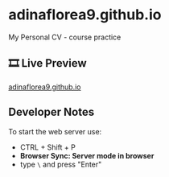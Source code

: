 # adinaflorea9.github.io

My Personal CV - course practice

## 🎞 Live Preview

[adinaflorea9.github.io](https://adinaflorea9.github.io/)

## Developer Notes

To start the web server use:

- CTRL + Shift + P
- **Browser Sync: Server mode in browser**
- type `\` and press "Enter"
